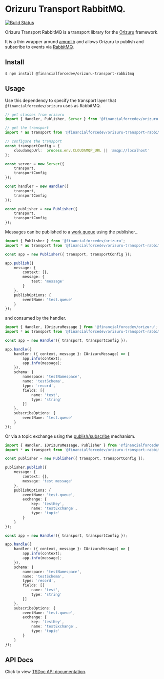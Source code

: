 # Orizuru Transport RabbitMQ.

[![Build Status](https://travis-ci.org/financialforcedev/orizuru-transport-rabbitmq.svg?branch=master)](https://travis-ci.org/financialforcedev/orizuru-transport-rabbitmq)

Orizuru Transport RabbitMQ is a transport library for the [Orizuru](https://www.npmjs.com/package/@financialforcedev/orizuru) framework.


It is a thin wrapper around [amqplib](https://www.npmjs.com/package/amqplib) and allows Orizuru to publish and subscribe to events via [RabbitMQ](http://www.rabbitmq.com/).

## Install

```
$ npm install @financialforcedev/orizuru-transport-rabbitmq
```

## Usage

Use this dependency to specify the transport layer that ```@financialforcedev/orizuru``` uses as RabbitMQ.

```typescript
// get classes from orizuru
import { Handler, Publisher, Server } from '@financialforcedev/orizuru';

// get the transport
import * as transport from '@financialforcedev/orizuru-transport-rabbitmq';

// configure the transport
const transportConfig = {
    cloudamqpUrl:  process.env.CLOUDAMQP_URL || 'amqp://localhost'
};

const server = new Server({
    transport,
    transportConfig
});

const handler = new Handler({
    transport,
    transportConfig
});

const publisher = new Publisher({
    transport,
    transportConfig
});
```

Messages can be published to a [work queue](https://www.rabbitmq.com/tutorials/tutorial-two-java.html) using the publisher...

```typescript
import { Publisher } from '@financialforcedev/orizuru';
import * as transport from '@financialforcedev/orizuru-transport-rabbitmq';

const app = new Publisher({ transport, transportConfig });

app.publish({
    message: {
        context: {},
        message: {
            test: 'message'
        }
    },
    publishOptions: {
        eventName: 'test.queue'
    }
});
```

and consumed by the handler.

```typescript
import { Handler, IOrizuruMessage } from '@financialforcedev/orizuru';
import * as transport from '@financialforcedev/orizuru-transport-rabbitmq';

const app = new Handler({ transport, transportConfig });

app.handle({
    handler: ({ context, message }: IOrizuruMessage) => {
        app.info(context);
        app.info(message);
    }),
    schema: {
        namespace: 'testNamespace',
        name: 'testSchema',
        type: 'record',
        fields: [{
            name: 'test',
            type: 'string'
        }]
    },
    subscribeOptions: {
        eventName: 'test.queue'
    }
});
```

Or via a topic exchange using the [publish/subscribe](https://www.rabbitmq.com/tutorials/tutorial-three-javascript.html) mechanism.

```typescript
import { Handler, IOrizuruMessage, Publisher } from '@financialforcedev/orizuru';
import * as transport from '@financialforcedev/orizuru-transport-rabbitmq';

const publisher = new Publisher({ transport, transportConfig });

publisher.publish({
    message: {
        context: {},
        message: 'test message'
    },
    publishOptions: {
        eventName: 'test.queue',
        exchange: {
            key: 'testKey',
            name: 'testExchange',
            type: 'topic'
        }
    }
});

const app = new Handler({ transport, transportConfig });

app.handle({
    handler: ({ context, message }: IOrizuruMessage) => {
        app.info(context);
        app.info(message);
    }),
    schema: {
        namespace: 'testNamespace',
        name: 'testSchema',
        type: 'record',
        fields: [{
            name: 'test',
            type: 'string'
        }]
    },
    subscribeOptions: {
        eventName: 'test.queue',
        exchange: {
            key: 'testKey',
            name: 'testExchange',
            type: 'topic'
        }
    }
});
```

## API Docs

Click to view [TSDoc API documentation](http://htmlpreview.github.io/?https://github.com/financialforcedev/orizuru-transport-rabbitmq/blob/master/doc/index.html).
